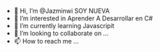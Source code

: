 - 👋 Hi, I’m @Jazminwi SOY NUEVA
- 👀 I’m interested in Aprender A Desarrollar en C# 
- 🌱 I’m currently learning Javascripit 
- 💞️ I’m looking to collaborate on ...
- 📫 How to reach me ...

<!---
Jazminwi/Jazminwi is a ✨ special ✨ repository because its `README.md` (this file) appears on your GitHub profile.
You can click the Preview link to take a look at your changes.
--->
